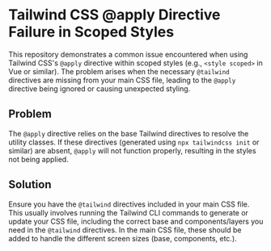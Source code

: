 # Tailwind CSS @apply Directive Failure in Scoped Styles

This repository demonstrates a common issue encountered when using Tailwind CSS's `@apply` directive within scoped styles (e.g., `<style scoped>` in Vue or similar).  The problem arises when the necessary `@tailwind` directives are missing from your main CSS file, leading to the `@apply` directive being ignored or causing unexpected styling.

## Problem

The `@apply` directive relies on the base Tailwind directives to resolve the utility classes.  If these directives (generated using `npx tailwindcss init` or similar) are absent, `@apply` will not function properly, resulting in the styles not being applied.

## Solution

Ensure you have the `@tailwind` directives included in your main CSS file. This usually involves running the Tailwind CLI commands to generate or update your CSS file, including the correct base and components/layers you need in the `@tailwind` directives. In the main CSS file, these should be added to handle the different screen sizes (base, components, etc.).